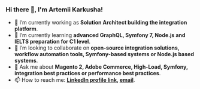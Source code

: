 <!--
**artemii-karkusha/artemii-karkusha** is a ✨ _special_ ✨ repository because its `README.md` (this file) appears on your GitHub profile.
--->
### Hi there 👋, I'm Artemii Karkusha!

- 🔭 I’m currently working as **Solution Architect building the integration platform**.
- 🌱 I’m currently learning **advanced GraphQL, Symfony 7, Node.js and IELTS preparation for C1 level**.
- 👯 I’m looking to collaborate on **open-source integration solutions, workflow automation tools, Symfony-based systems or Node.js based systems**.
- 💬 Ask me about **Magento 2, Adobe Commerce, High-Load, Symfony, integration best practices or performance best practices**.
- 📫 How to reach me: **[LinkedIn profile link](https://www.linkedin.com/in/artemiy-karkusha/), [email](mailto:artemii.karkusha@gmail.com)**.

